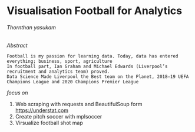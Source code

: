 # Visualisation Football for Analytics  
###### Thornthan yasukam

*Abstract*

    Football is my passion for learning data. Today, data has entered everything; business, sport, agriculture
    In football part, Ian Graham and Michael Edwards (Liverpool’s recruitment and analytics team) proved. 
    Data Science Made Liverpool the Best team on the Planet, 2018–19 UEFA Champions League and 2020 Champions Premier League

*focus on*

1. Web scraping with requests and BeautifulSoup form https://understat.com
2. Create pitch soccer with mplsoccer
3. Virsualize football shot map
     
